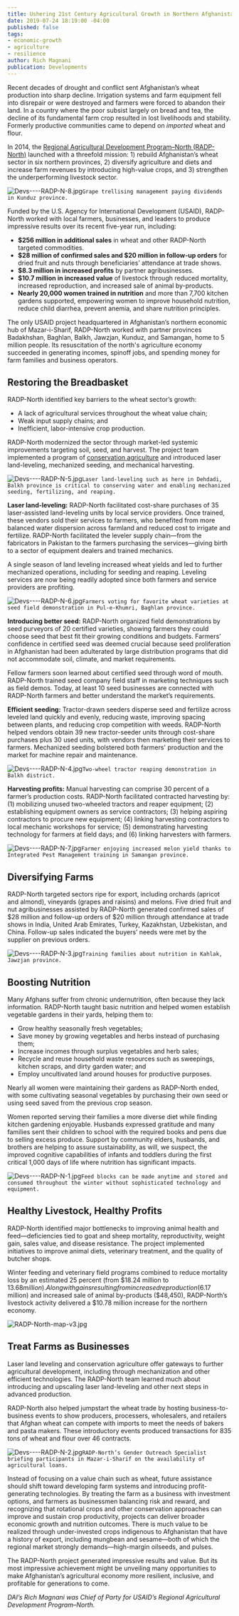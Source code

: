 ```yaml
---
title: Ushering 21st Century Agricultural Growth in Northern Afghanistan
date: 2019-07-24 18:19:00 -04:00
published: false
tags:
- economic-growth
- agriculture
- resilience
author: Rich Magnani
publication: Developments
---
```


Recent decades of drought and conflict sent Afghanistan’s wheat production into sharp decline. Irrigation systems and farm equipment fell into disrepair or were destroyed and farmers were forced to abandon their land. In a country where the poor subsist largely on bread and tea, the decline of its fundamental farm crop resulted in lost livelihoods and stability. Formerly productive communities came to depend on *imported* wheat and flour.

In 2014, the [Regional Agricultural Development Program–North (RADP-North)](https://www.dai.com/our-work/projects/afghanistan-regional-agricultural-development-program-radp-north) launched with a threefold mission: 1) rebuild Afghanistan’s wheat sector in six northern provinces, 2) diversify agriculture and diets and increase farm revenues by introducing high-value crops, and 3) strengthen the underperforming livestock sector.

![Devs----RADP-N-8.jpg](/uploads/Devs----RADP-N-8.jpg)`Grape trellising management paying dividends in Kunduz province.`

Funded by the U.S. Agency for International Development (USAID), RADP-North worked with local farmers, businesses, and leaders to produce impressive results over its recent five-year run, including:

* **$256 million in additional sales** in wheat and other RADP-North targeted commodities.
* **$28 million of confirmed sales and $20 million in follow-up orders** for dried fruit and nuts through beneficiaries’ attendance at trade shows.
* **$8.3 million in increased profits** by partner agribusinesses.
* **$10.7 million in increased value** of livestock through reduced mortality, increased reproduction, and increased sale of animal by-products.
* **Nearly 20,000 women trained in nutrition** and more than 7,700 kitchen gardens supported, empowering women to improve household nutrition, reduce child diarrhea, prevent anemia, and share nutrition principles.

The only USAID project headquartered in Afghanistan’s northern economic hub of Mazar-i-Sharif, RADP-North worked with partner provinces Badakhshan, Baghlan, Balkh, Jawzjan, Kunduz, and Samangan, home to 5 million people. Its resuscitation of the north's agriculture economy succeeded in generating incomes, spinoff jobs, and spending money for farm families and business operators.

## Restoring the Breadbasket

RADP-North identified key barriers to the wheat sector’s growth:

* A lack of agricultural services throughout the wheat value chain; 
* Weak input supply chains; and
* Inefficient, labor-intensive crop production.

RADP-North modernized the sector through market-led systemic improvements targeting soil, seed, and harvest. The project team implemented a program of [conservation agriculture](http://www.fao.org/conservation-agriculture/en/) and introduced laser land-leveling, mechanized seeding, and mechanical harvesting.

![Devs----RADP-N-5.jpg](/uploads/Devs----RADP-N-5.jpg)`Laser land-leveling such as here in Dehdadi, Balkh province is critical to conserving water and enabling mechanized seeding, fertilizing, and reaping.`

**Laser land-leveling:** RADP-North facilitated cost-share purchases of 35 laser-assisted land-leveling units by local service providers. Once trained, these vendors sold their services to farmers, who benefited from more balanced water dispersion across farmland and reduced cost to irrigate and fertilize. RADP-North facilitated the leveler supply chain—from the fabricators in Pakistan to the farmers purchasing the services—giving birth to a sector of equipment dealers and trained mechanics.  

A single season of land leveling increased wheat yields and led to further mechanized operations, including for seeding and reaping. Leveling services are now being readily adopted since both farmers and service providers are profiting.

![Devs----RADP-N-6.jpg](/uploads/Devs----RADP-N-6.jpg)`Farmers voting for favorite wheat varieties at seed field demonstration in Pul-e-Khumri, Baghlan province.` 

**Introducing better seed:** RADP-North organized field demonstrations by seed purveyors of 20 certified varieties, showing farmers they could choose seed that best fit their growing conditions and budgets. Farmers’ confidence in certified seed was deemed crucial because seed proliferation in Afghanistan had been adulterated by large distribution programs that did not accommodate soil, climate, and market requirements.

Fellow farmers soon learned about certified seed through word of mouth. RADP-North trained seed company field staff in marketing techniques such as field demos. Today, at least 10 seed businesses are connected with RADP-North farmers and better understand the market’s requirements.

**Efficient seeding:** Tractor-drawn seeders disperse seed and fertilize across leveled land quickly and evenly, reducing waste, improving spacing between plants, and reducing crop competition with weeds. RADP-North helped vendors obtain 39 new tractor-seeder units through cost-share purchases plus 30 used units, with vendors then marketing their services to farmers. Mechanized seeding bolstered both farmers' production and the market for machine repair and maintenance.

![Devs----RADP-N-4.jpg](/uploads/Devs----RADP-N-4.jpg)`Two-wheel tractor reaping demonstration in Balkh district.`

**Harvesting profits:** Manual harvesting can comprise 30 percent of a farmer’s production costs. RADP-North facilitated contracted harvesting by: (1) mobilizing unused two-wheeled tractors and reaper equipment; (2) establishing equipment owners as service contractors; (3) helping aspiring contractors to procure new equipment; (4) linking harvesting contractors to local mechanic workshops for service; (5) demonstrating harvesting technology for farmers at field days; and (6) linking harvesters with farmers.

![Devs----RADP-N-7.jpg](/uploads/Devs----RADP-N-7.jpg)`Farmer enjoying increased melon yield thanks to Integrated Pest Management training in Samangan province.`

## Diversifying Farms

RADP-North targeted sectors ripe for export, including orchards (apricot and almond), vineyards (grapes and raisins) and melons. Five dried fruit and nut agribusinesses assisted by RADP-North generated confirmed sales of $28 million and follow-up orders of $20 million through attendance at trade shows in India, United Arab Emirates, Turkey, Kazakhstan, Uzbekistan, and China. Follow-up sales indicated the buyers’ needs were met by the supplier on previous orders.

![Devs----RADP-N-3.jpg](/uploads/Devs----RADP-N-3.jpg)`Training families about nutrition in Kahlak, Jawzjan province.`

## Boosting Nutrition

Many Afghans suffer from chronic undernutrition, often because they lack information. RADP-North taught basic nutrition and helped women establish vegetable gardens in their yards, helping them to:

* Grow healthy seasonally fresh vegetables;
* Save money by growing vegetables and herbs instead of purchasing them;
* Increase incomes through surplus vegetables and herb sales;
* Recycle and reuse household waste resources such as sweepings, kitchen scraps, and dirty garden water; and
* Employ uncultivated land around houses for productive purposes.

Nearly all women were maintaining their gardens as RADP-North ended, with some cultivating seasonal vegetables by purchasing their own seed or using seed saved from the previous crop season.

Women reported serving their families a more diverse diet while finding kitchen gardening enjoyable. Husbands expressed gratitude and many families sent their children to school with the required books and pens due to selling excess produce. Support by community elders, husbands, and brothers are helping to assure sustainability, as will, we suspect, the improved cognitive capabilities of infants and toddlers during the first critical 1,000 days of life where nutrition has significant impacts.

![Devs----RADP-N-1.jpg](/uploads/Devs----RADP-N-1.jpg)`Feed blocks can be made anytime and stored and consumed throughout the winter without sophisticated technology and equipment.`

## Healthy Livestock, Healthy Profits

RADP-North identified major bottlenecks to improving animal health and feed—deficiencies tied to goat and sheep mortality, reproductivity, weight gain, sales value, and disease resistance. The project implemented initiatives to improve animal diets, veterinary treatment, and the quality of butcher shops.

Winter feeding and veterinary field programs combined to reduce mortality loss by an estimated 25 percent (from $18.24 million to $13.68 million). Along with gains resulting from increased reproduction ($6.17 million) and increased sale of animal by-products ($48,450), RADP-North’s livestock activity delivered a $10.78 million increase for the northern economy.

![RADP-North-map-v3.jpg](/uploads/RADP-North-map-v3.jpg)

## Treat Farms as Businesses

Laser land leveling and conservation agriculture offer gateways to further agricultural development, including through mechanization and other efficient technologies. The RADP-North team learned much about introducing and upscaling laser land-leveling and other next steps in advanced production. 

RADP-North also helped jumpstart the wheat trade by hosting business-to-business events to show producers, processers, wholesalers, and retailers that Afghan wheat can compete with imports to meet the needs of bakers and pasta makers. These introductory events produced transactions for 835 tons of wheat and flour over 46 contracts. 

![Devs----RADP-N-2.jpg](/uploads/Devs----RADP-N-2.jpg)`RADP-North’s Gender Outreach Specialist briefing participants in Mazar-i-Sharif on the availability of agricultural loans.`

Instead of focusing on a value chain such as wheat, future assistance should shift toward developing farm systems and introducing profit-generating technologies. By treating the farm as a business with investment options, and farmers as businessmen balancing risk and reward, and recognizing that rotational crops and other conservation approaches can improve and sustain crop productivity, projects can deliver broader economic growth and nutrition outcomes. There is much value to be realized through under-invested crops indigenous to Afghanistan that have a history of export, including mungbean and sesame—both of which the regional market strongly demands—high-margin oilseeds, and pulses.

The RADP-North project generated impressive results and value. But its most impressive achievement might be unveiling many opportunities to make Afghanistan’s agricultural economy more resilient, inclusive, and profitable for generations to come.

*DAI’s Rich Magnani was Chief of Party for USAID’s Regional Agricultural Development Program–North.*